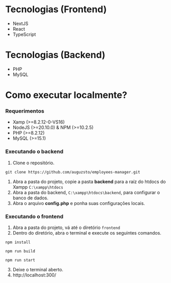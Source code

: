 # Tecnologias (Frontend)
 - NextJS
 - React
 - TypeScript

# Tecnologias (Backend)
 - PHP
 - MySQL

# Como executar localmente?
### Requerimentos
- Xamp (>=8.2.12-0-VS16)
- NodeJS (>=20.10.0) & NPM (>=10.2.5)
- PHP (>=8.2.12)
- MySQL (>=15.1)

### Executando o backend

1. Clone o repositório.
```
git clone https://github.com/auguzsto/employees-manager.git
```
1. Abra a pasta do projeto, copie a pasta **backend** para a raíz do htdocs do Xampp ``C:\xampp\htdocs``
2. Abra a pasta do backend, ``C:\xampp\htdocs\backend``, para configurar o banco de dados.
3. Abra o arquivo **config.php** e ponha suas configurações locais.

### Executando o frontend
1. Abra a pasta do projeto, vá até o diretório ``frontend``
2. Dentro do diretório, abra o terminal e execute os seguintes comandos.
```
npm install
```
```
npm run build
```
```
npm run start
```
3. Deixe o terminal aberto.
5. http://localhost:300/

    